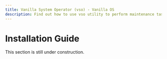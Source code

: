 ```yaml
---
title: Vanilla System Operator (vso) - Vanilla OS
description: Find out how to use vso utility to perform maintenance tasks on Vanilla OS.
---
```


# Installation Guide

This section is still under construction.
